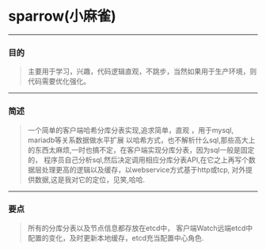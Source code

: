 # sparrow(小麻雀)
------
### 目的
> 主要用于学习，兴趣，代码逻辑直观，不跳步，当然如果用于生产环境，则代码需要优化强化。
------
### 简述
> 一个简单的客户端哈希分库分表实现,追求简单，直观 ，用于mysql, mariadb等关系数据做水平扩展
以哈希方式，也不解析什么sql,那些高大上的东西太麻烦,一时也搞不定，在客户端实现分库分表，因为sql一般是固定的，
程序员自己分析sql,然后决定调用相应分库分表API,在它之上再写个数据层处理更高的逻辑以及缓存，以webservice方式基于http或tcp,
对外提供数据,这是我对它的定位，见笑,哈哈.

------    
### 要点
> 所有的分库分表以及节点信息都存放在etcd中， 客户端Watch远端etcd中配置的变化，及时更新本地缓存，etcd充当配置中心角色.
